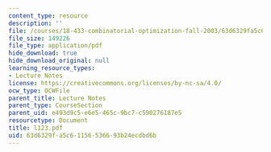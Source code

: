 ```yaml
---
content_type: resource
description: ''
file: /courses/18-433-combinatorial-optimization-fall-2003/63d6329fa5c61156536693b24ecdbd6b_l123.pdf
file_size: 149226
file_type: application/pdf
hide_download: true
hide_download_original: null
learning_resource_types:
- Lecture Notes
license: https://creativecommons.org/licenses/by-nc-sa/4.0/
ocw_type: OCWFile
parent_title: Lecture Notes
parent_type: CourseSection
parent_uid: e493d9c5-e6e5-465c-9bc7-c590276187e5
resourcetype: Document
title: l123.pdf
uid: 63d6329f-a5c6-1156-5366-93b24ecdbd6b
---
```

